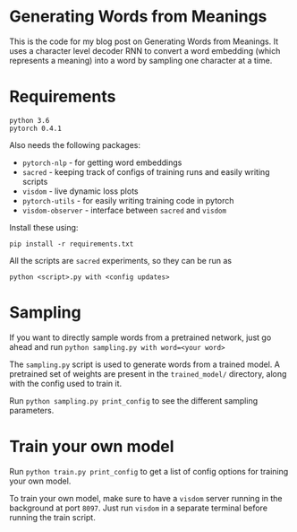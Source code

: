 # Generating Words from Meanings
This is the code for my blog post on Generating Words from Meanings. It uses a character level decoder RNN to convert a word embedding (which represents a meaning) into a word by sampling one character at a time.

# Requirements
`python 3.6`  
`pytorch 0.4.1`

Also needs the following packages:  
* `pytorch-nlp` - for getting word embeddings
* `sacred` - keeping track of configs of training runs and easily writing scripts
* `visdom` - live dynamic loss plots
* `pytorch-utils` - for easily writing training code in pytorch
* `visdom-observer` - interface between `sacred` and `visdom`

Install these using:

`pip install -r requirements.txt`

All the scripts are `sacred` experiments, so they can be run as

`python <script>.py with <config updates>`

# Sampling
If you want to directly sample words from a pretrained network, just go ahead and run
`python sampling.py with word=<your word>`

The `sampling.py` script is used to generate words from a trained model. A pretrained set of weights are present in the `trained_model/` directory, along with the config used to train it.

Run `python sampling.py print_config` to see the different sampling parameters.

# Train your own model
Run `python train.py print_config` to get a list of config options for training your own model.

To train your own model, make sure to have a `visdom` server running in the background at port `8097`. Just run `visdom` in a separate terminal before running the train script.





